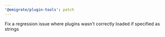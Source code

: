 ```yaml
---
'@emigrate/plugin-tools': patch
---
```


Fix a regression issue where plugins wasn't correctly loaded if specified as strings
